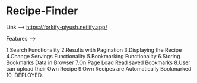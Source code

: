 # Recipe-Finder

Link --> https://forkify-piyush.netlify.app/

Features -->

1.Search Functionality
2.Results with Pagination
3.Displaying the Recipe
4.Change Servings Functionality
5.Bookmarking Functionality
6.Storing Bookmarks Data in Browser
7.On Page Load Read saved Bookmarks
8.User can upload their Own Recipe
9.Own Recipes are Automatically Bookmarked
10. DEPLOYED.
